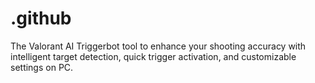 # .github
The Valorant AI Triggerbot tool to enhance your shooting accuracy with intelligent target detection, quick trigger activation, and customizable settings on PC.
